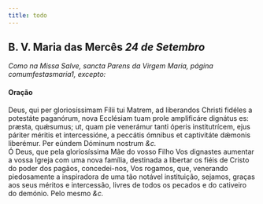 ```yaml
---
title: todo
---
```

<h2 class="text-center">B. V. Maria das Mercês <em>24 de Setembro</em></h2>

<em>Como na Missa Salve, sancta Parens da Virgem Maria, página comumfestasmaria1, excepto:</em>

<h4 class="text-center">Oração</h4>
<div class="container-fluid">
<div class="row">
<div class="dropcap text-justify">
Deus, qui per gloriosíssimam Fílii tui Matrem, ad liberandos Christi fidéles a potestáte paganórum, nova Ecclésiam tuam prole amplificáre dignátus es: præsta, quǽsumus; ut, quam pie venerámur tanti óperis institutrícem, ejus páriter méritis et intercessióne, a peccátis ómnibus et captivitáte dǽmonis liberémur. Per eúndem Dóminum nostrum <em>&c.</em>
</div>
<div class="dropcap text-justify">
Ó Deus, que pela gloriosíssima Mãe do vosso Filho Vos dignastes aumentar a vossa Igreja com uma nova família, destinada a libertar os fiéis de Cristo do poder dos pagãos, concedei-nos, Vos rogamos, que, venerando piedosamente a inspiradora de uma tão notável instituição, sejamos, graças aos seus méritos e intercessão, livres de todos os pecados e do cativeiro do demónio. Pelo mesmo <em>&c.</em>
</div>
</div>
</div>
